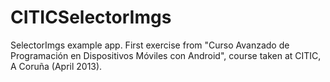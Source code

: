 CITICSelectorImgs
=================

SelectorImgs example app. First exercise from "Curso Avanzado de Programación en Dispositivos Móviles con Android", course taken at CITIC, A Coruña (April 2013).
